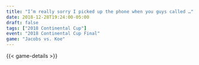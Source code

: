 ```yaml
---
title: "I’m really sorry I picked up the phone when you guys called …"
date: 2018-12-28T19:24:00-05:00
draft: false
tags: ["2018 Continental Cup"]
event: "2018 Continental Cup Final"
game: "Jacobs vs. Koe"
---
```

{{< game-details >}}
<!--more--> 